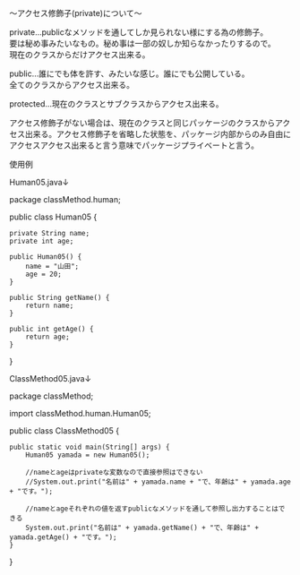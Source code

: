 〜アクセス修飾子(private)について〜

private…publicなメソッドを通してしか見られない様にする為の修飾子。<br>
要は秘め事みたいなもの。秘め事は一部の奴しか知らなかったりするので。<br>
現在のクラスからだけアクセス出来る。<br>

public…誰にでも体を許す、みたいな感じ。誰にでも公開している。<br>
全てのクラスからアクセス出来る。<br>

protected…現在のクラスとサブクラスからアクセス出来る。<br>

アクセス修飾子がない場合は、現在のクラスと同じパッケージのクラスからアクセス出来る。アクセス修飾子を省略した状態を、パッケージ内部からのみ自由にアクセスアクセス出来ると言う意味でパッケージプライベートと言う。<br>

使用例<br>

Human05.java↓<br>

package classMethod.human;<br>

public class Human05 {<br>

	private String name;
    private int age;

    public Human05() {
        name = "山田";
        age = 20;
    }

    public String getName() {
        return name;
    }

    public int getAge() {
        return age;
    }
}<br>

ClassMethod05.java↓<br>

package classMethod;<br>

import classMethod.human.Human05;<br>

public class ClassMethod05 {<br>

	public static void main(String[] args) {
        Human05 yamada = new Human05();  

        //nameとageはprivateな変数なので直接参照はできない
        //System.out.print("名前は" + yamada.name + "で、年齢は" + yamada.age + "です。");

        //nameとageそれぞれの値を返すpublicなメソッドを通して参照し出力することはできる
        System.out.print("名前は" + yamada.getName() + "で、年齢は" + yamada.getAge() + "です。");
    }
}<br>
